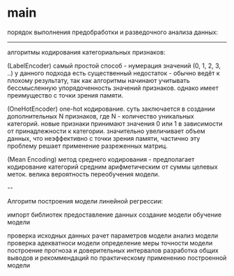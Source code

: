 # main
порядок выполнения предобработки и разведочного анализа данных:

---

алгоритмы кодирования категориальных признаков:

(LabelEncoder) самый простой способ - нумерация значений (0, 1, 2, 3, ..)
у данного подхода есть существенный недостаток - обычно ведёт к плохому результату, так как алгоритмы начинают учитывать бессмысленную упорядоченность значений признаков. однако имеет преимущество с точки зрения памяти.

(OneHotEncoder) one-hot кодирование. суть заключается в создании дополнительных N признаков, где N - количество уникальных категорий.
новые признаки принимают значения 0 или 1 в зависимости от принадлежности к категории.
значительно увеличивает объем данных, что неэффективно с точки зрения памяти, частично эту проблему решает применение разреженных матриц.

(Mean Encoding) метод среднего кодирования - предполагает кодирование категорий средним арифметическим от суммы целевых меток. велика вероятность переобучения модели.

--

Алгоритм построения модели линейной регрессии:

импорт библиотек
предоставление данных
создание модели
обучение модели

проверка исходных данных
рачет параметров модели
анализ модели
проверка адекватноси модели
определение меры точности модели
построение прогноза и доверительных интервалов
разработка общих выводов и рекоммендаций по практическому применению построенной модели
